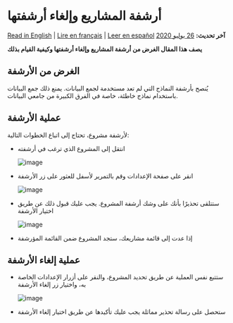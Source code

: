 # أرشفة المشاريع وإلغاء أرشفتها
<a href="../archiving_projects.html">Read in English</a> | <a href="../fr/archiving_projects.html">Lire en français</a> | <a href="../es/archiving_projects.html">Leer en español</a>
**آخر تحديث:** <a href="https://github.com/kobotoolbox/docs/blob/102fcd123671942ecf7c20504874a5c78d068e9d/source/archiving_projects.md" class="reference">26 يوليو 2020</a>

**يصف هذا المقال الغرض من أرشفة المشاريع وإلغاء أرشفتها وكيفية القيام بذلك**

## الغرض من الأرشفة

يُنصح بأرشفة النماذج التي لم تعد مستخدمة لجمع البيانات. يمنع ذلك جمع البيانات باستخدام نماذج خاطئة، خاصة في الفرق الكبيرة من جامعي البيانات.

## عملية الأرشفة

لأرشفة مشروع، تحتاج إلى اتباع الخطوات التالية:

* انتقل إلى المشروع الذي ترغب في أرشفته

    ![image](/images/archiving_projects/project.jpg)

* انقر على صفحة الإعدادات وقم بالتمرير لأسفل للعثور على زر الأرشفة

    ![image](/images/archiving_projects/archive_button.jpg)

* ستتلقى تحذيرًا بأنك على وشك أرشفة المشروع. يجب عليك قبول ذلك عن طريق اختيار الأرشفة

    ![image](/images/archiving_projects/archive_popup.jpg)

* إذا عدت إلى قائمة مشاريعك، ستجد المشروع ضمن القائمة المؤرشفة

## عملية إلغاء الأرشفة

* ستتبع نفس العملية عن طريق تحديد المشروع، والنقر على أزرار الإعدادات الخاصة به، واختيار زر إلغاء الأرشفة

    ![image](/images/archiving_projects/unarchive_popup.jpg)

* ستحصل على رسالة تحذير مماثلة يجب عليك تأكيدها عن طريق اختيار إلغاء الأرشفة